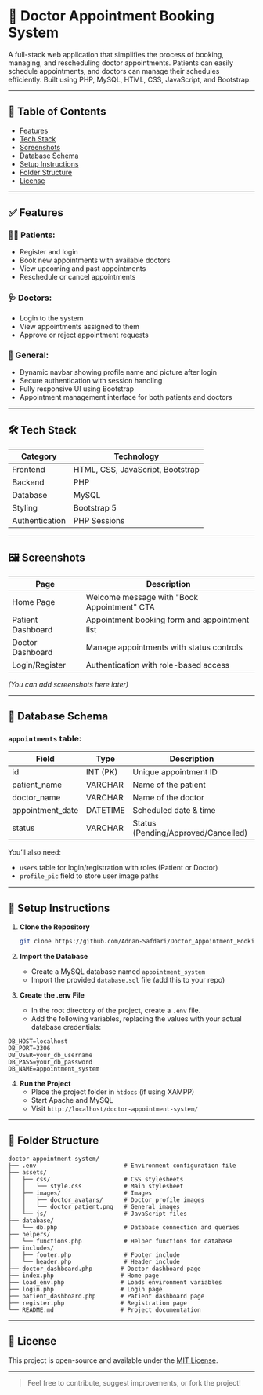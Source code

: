 # 🏥 Doctor Appointment Booking System

A full-stack web application that simplifies the process of booking, managing, and rescheduling doctor appointments. Patients can easily schedule appointments, and doctors can manage their schedules efficiently. Built using PHP, MySQL, HTML, CSS, JavaScript, and Bootstrap.

---

## 📌 Table of Contents

- [Features](#features)
- [Tech Stack](#tech-stack)
- [Screenshots](#screenshots)
- [Database Schema](#database-schema)
- [Setup Instructions](#setup-instructions)
- [Folder Structure](#folder-structure)
- [License](#license)

---

## ✅ Features

### 👨‍⚕️ Patients:
- Register and login
- Book new appointments with available doctors
- View upcoming and past appointments
- Reschedule or cancel appointments

### 🩺 Doctors:
- Login to the system
- View appointments assigned to them
- Approve or reject appointment requests

### 🧾 General:
- Dynamic navbar showing profile name and picture after login
- Secure authentication with session handling
- Fully responsive UI using Bootstrap
- Appointment management interface for both patients and doctors

---

## 🛠 Tech Stack

| Category      | Technology            |
|---------------|------------------------|
| Frontend      | HTML, CSS, JavaScript, Bootstrap |
| Backend       | PHP                    |
| Database      | MySQL                  |
| Styling       | Bootstrap 5            |
| Authentication| PHP Sessions           |

---

## 🖼️ Screenshots

| Page | Description |
|------|-------------|
| Home Page | Welcome message with "Book Appointment" CTA |
| Patient Dashboard | Appointment booking form and appointment list |
| Doctor Dashboard | Manage appointments with status controls |
| Login/Register | Authentication with role-based access |

*(You can add screenshots here later)*

---

## 🧩 Database Schema

### `appointments` table:

| Field            | Type         | Description                  |
|------------------|--------------|------------------------------|
| id               | INT (PK)     | Unique appointment ID        |
| patient_name     | VARCHAR      | Name of the patient          |
| doctor_name      | VARCHAR      | Name of the doctor           |
| appointment_date | DATETIME     | Scheduled date & time        |
| status           | VARCHAR      | Status (Pending/Approved/Cancelled) |

You’ll also need:
- `users` table for login/registration with roles (Patient or Doctor)
- `profile_pic` field to store user image paths

---

## 🚀 Setup Instructions

1. **Clone the Repository**
   ```bash
   git clone https://github.com/Adnan-Safdari/Doctor_Appointment_Booking
   ```

2. **Import the Database**
   - Create a MySQL database named `appointment_system`
   - Import the provided `database.sql` file (add this to your repo)

3. **Create the .env File**
    - In the root directory of the project, create a `.env` file.
    - Add the following variables, replacing the values with your actual database credentials:
  ```
  DB_HOST=localhost
  DB_PORT=3306
  DB_USER=your_db_username
  DB_PASS=your_db_password
  DB_NAME=appointment_system
  ```

4. **Run the Project**
   - Place the project folder in `htdocs` (if using XAMPP)
   - Start Apache and MySQL
   - Visit `http://localhost/doctor-appointment-system/`

---

## 📁 Folder Structure

```
doctor-appointment-system/
├── .env                         # Environment configuration file
├── assets/
│   ├── css/                     # CSS stylesheets
│   │   └── style.css            # Main stylesheet
│   ├── images/                  # Images
│   │   ├── doctor_avatars/      # Doctor profile images
│   │   └── doctor_patient.png   # General images
│   └── js/                      # JavaScript files
├── database/
│   └── db.php                   # Database connection and queries
├── helpers/
│   └── functions.php            # Helper functions for database
├── includes/
│   ├── footer.php               # Footer include
│   └── header.php               # Header include
├── doctor_dashboard.php        # Doctor dashboard page
├── index.php                   # Home page
├── load_env.php                # Loads environment variables
├── login.php                   # Login page
├── patient_dashboard.php       # Patient dashboard page
├── register.php                # Registration page
└── README.md                   # Project documentation

```

---

## 📄 License

This project is open-source and available under the [MIT License](LICENSE).

---

> Feel free to contribute, suggest improvements, or fork the project!
